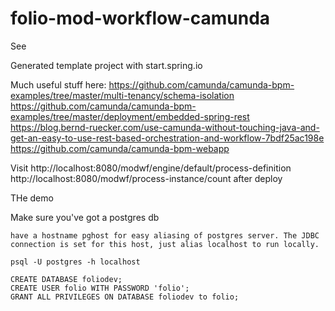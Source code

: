 # folio-mod-workflow-camunda
See 

Generated template project with start.spring.io

Much useful stuff here:
https://github.com/camunda/camunda-bpm-examples/tree/master/multi-tenancy/schema-isolation
https://github.com/camunda/camunda-bpm-examples/tree/master/deployment/embedded-spring-rest
https://blog.bernd-ruecker.com/use-camunda-without-touching-java-and-get-an-easy-to-use-rest-based-orchestration-and-workflow-7bdf25ac198e
https://github.com/camunda/camunda-bpm-webapp


Visit
http://localhost:8080/modwf/engine/default/process-definition
http://localhost:8080/modwf/process-instance/count
after deploy




THe demo

Make sure you've got a postgres db

    have a hostname pghost for easy aliasing of postgres server. The JDBC connection is set for this host, just alias localhost to run locally.
    
    psql -U postgres -h localhost 

    CREATE DATABASE foliodev;
    CREATE USER folio WITH PASSWORD 'folio';
    GRANT ALL PRIVILEGES ON DATABASE foliodev to folio;

